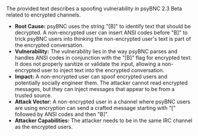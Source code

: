 The provided text describes a spoofing vulnerability in psyBNC 2.3 Beta related to encrypted channels.

*   **Root Cause:** psyBNC uses the string "[B]" to identify text that should be decrypted. A non-encrypted user can insert ANSI codes before "B]" to trick psyBNC users into thinking the non-encrypted user's text is part of the encrypted conversation.
*   **Vulnerability:** The vulnerability lies in the way psyBNC parses and handles ANSI codes in conjunction with the "[B]" flag for encrypted text. It does not properly sanitize or validate the input, allowing a non-encrypted user to inject text into the encrypted conversation.
*   **Impact:** A non-encrypted user can spoof encrypted users and potentially socially engineer them. The attacker cannot read encrypted messages, but they can inject messages that appear to be from a trusted source.
*   **Attack Vector:** A non-encrypted user in a channel where psyBNC users are using encryption can send a crafted message starting with "[" followed by ANSI codes and then "B]".
*   **Attacker Capabilities:** The attacker needs to be in the same IRC channel as the encrypted users.